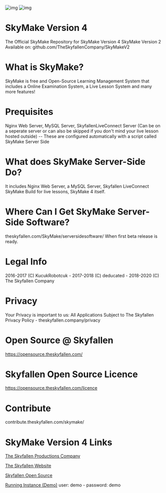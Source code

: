 ![img](https://img.shields.io/badge/latest_version-Aurora_Borealis-blueviolet "img") ![img](https://img.shields.io/badge/release_number-SFR204382-blue "img")
# SkyMake Version 4
The Official SkyMake Repository for SkyMake Version 4
SkyMake Version 2 Available on: github.com/TheSkyfallenCompany/SkyMakeV2

# What is SkyMake?
SkyMake is free and Open-Source Learning Management System that includes a Online Examination System, a Live Lesson System and many more features!

# Prequisites
Nginx Web Server, MySQL Server, SkyfallenLiveConnect Server (Can be on a seperate server or can also be skipped if you don't mind your live lesson hosted outside) -- These are configured automatically with a script called SkyMake Server Side

# What does SkyMake Server-Side Do?
It includes Nginx Web Server, a MySQL Server,  Skyfallen LiveConnect SkyMake Build for live lessons, SkyMake 4 itself.

# Where Can I Get SkyMake Server-Side Software?
theskyfallen.com/SkyMake/serversidesoftware/ When first beta release is ready.

# Legal Info
2016-2017 (C) KucukRobotcuk - 2017-2018 (C) deducated - 2018-2020 (C) The Skyfallen Company

# Privacy
Your Privacy is important to us: All Applications Subject to The Skyfallen Privacy Policy - theskyfallen.company/privacy

# Open Source @ Skyfallen
https://opensource.theskyfallen.com/


# Skyfallen Open Source Licence
https://opensource.theskyfallen.com/licence

# Contribute
contribute.theskyfallen.com/skymake/

# SkyMake Version 4 Links
[The Skyfallen Productions Company](https://www.theskyfallen.company)

[The Skyfallen Website](https://www.theskyfallen.com)

[Skyfallen Open Source](https://opensource.theskyfallen.com)

[Running Instance (Demo)](https://tr-ist01.wwwapp.deducated.com) user: demo - password: demo
